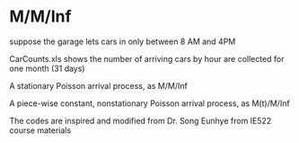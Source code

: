 # M/M/Inf

suppose the garage lets cars in only between 8 AM and 4PM

CarCounts.xls shows the number of arriving cars by hour are collected for one month (31 days)

A stationary Poisson arrival process, as M/M/Inf

A piece-wise constant, nonstationary Poisson arrival process, as M(t)/M/Inf

The codes are inspired and modified from Dr. Song Eunhye from IE522 course materials
